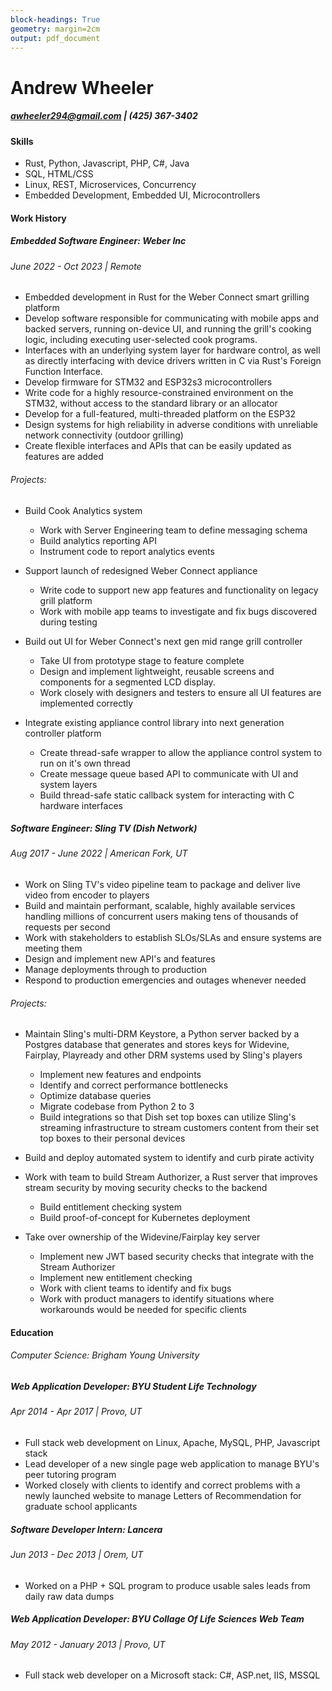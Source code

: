 ```yaml
---
block-headings: True
geometry: margin=2cm
output: pdf_document
---
```


# Andrew Wheeler
##### awheeler294@gmail.com | (425) 367-3402

#### Skills

* Rust, Python, Javascript, PHP, C#, Java
* SQL, HTML/CSS 
* Linux, REST, Microservices, Concurrency
* Embedded Development, Embedded UI, Microcontrollers

#### Work History

##### Embedded Software Engineer: Weber Inc
###### June 2022 - Oct 2023 | Remote

- Embedded development in Rust for the Weber Connect smart grilling platform
- Develop software responsible for communicating with mobile apps and backed servers, 
running on-device UI, and running the grill's cooking logic, including executing 
user-selected cook programs. 
- Interfaces with an underlying system layer for hardware control, as well as 
directly interfacing with device drivers written in C via  Rust's Foreign Function Interface.
- Develop firmware for STM32 and ESP32s3 microcontrollers
- Write code for a highly resource-constrained environment on the STM32, without 
access to the standard library or an allocator
- Develop for a full-featured, multi-threaded platform on the ESP32
- Design systems for high reliability in adverse conditions with unreliable network 
connectivity (outdoor grilling)
- Create flexible interfaces and APIs that can be easily updated as features are added

###### Projects:

* Build Cook Analytics system
    * Work with Server Engineering team to define messaging schema
    * Build analytics reporting API
    * Instrument code to report analytics events

* Support launch of redesigned Weber Connect appliance
    * Write code to support new app features and functionality on legacy grill platform
    * Work with mobile app teams to investigate and fix bugs discovered during testing

* Build out UI for Weber Connect's next gen mid range grill controller
    * Take UI from prototype stage to feature complete
    * Design and implement lightweight, reusable screens and components for a segmented LCD display.
    * Work closely with designers and testers to ensure all UI features are implemented correctly

* Integrate existing appliance control library into next generation controller platform
    * Create thread-safe wrapper to allow the appliance control system to run on it's own thread
    * Create message queue based API to communicate with UI and system layers
    * Build thread-safe static callback system for interacting with C hardware interfaces

##### Software Engineer: Sling TV (Dish Network)
###### Aug 2017 - June 2022 | American Fork, UT

- Work on Sling TV's video pipeline team to package and deliver live video from encoder to players
- Build and maintain performant, scalable, highly available services handling millions of concurrent users making tens of thousands of requests per second
- Work with stakeholders to establish SLOs/SLAs and ensure systems are meeting them
- Design and implement new API's and features
- Manage deployments through to production
- Respond to production emergencies and outages whenever needed

###### Projects:

* Maintain Sling's multi-DRM Keystore, a Python server backed by a Postgres database that generates and stores keys for Widevine, Fairplay, Playready and other DRM systems used by Sling's players
   * Implement new features and endpoints
   * Identify and correct performance bottlenecks
   * Optimize database queries
   * Migrate codebase from Python 2 to 3 
   * Build integrations so that Dish set top boxes can utilize Sling's streaming infrastructure to stream customers content from their set top boxes to their personal devices

* Build and deploy automated system to identify and curb pirate activity

* Work with team to build Stream Authorizer, a Rust server that improves stream security by moving security checks to the backend
   * Build entitlement checking system
   * Build proof-of-concept for Kubernetes deployment

* Take over ownership of the Widevine/Fairplay key server
   * Implement new JWT based security checks that integrate with the Stream Authorizer
   * Implement new entitlement checking
   * Work with client teams to identify and fix bugs
   * Work with product managers to identify situations where workarounds would be needed for specific clients


#### Education
###### Computer Science: Brigham Young University

##### Web Application Developer: BYU Student Life Technology
###### Apr 2014 - Apr 2017 | Provo, UT

* Full stack web development on Linux, Apache, MySQL, PHP, Javascript stack
* Lead developer of a new single page web application to manage BYU's peer tutoring program
* Worked closely with clients to identify and correct problems with a newly launched website to manage Letters of Recommendation for graduate school applicants

##### Software Developer Intern: Lancera
###### Jun 2013 - Dec 2013 | Orem, UT

* Worked on a PHP + SQL program to produce usable sales leads from daily raw data dumps

##### Web Application Developer: BYU Collage Of Life Sciences Web Team 
###### May 2012 - January 2013 | Provo, UT

* Full stack web developer on a Microsoft stack: C#, ASP.net, IIS, MSSQL


